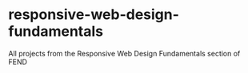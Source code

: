 # responsive-web-design-fundamentals
All projects from the Responsive Web Design Fundamentals section of FEND
